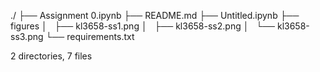 ./
├── Assignment 0.ipynb
├── README.md
├── Untitled.ipynb
├── figures
│   ├── kl3658-ss1.png
│   ├── kl3658-ss2.png
│   └── kl3658-ss3.png
└── requirements.txt

2 directories, 7 files

